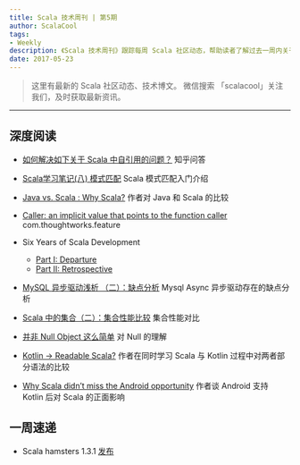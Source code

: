 ```yaml
---
title: Scala 技术周刊 | 第5期
author: ScalaCool
tags:
- Weekly
description: 《Scala 技术周刊》跟踪每周 Scala 社区动态，帮助读者了解过去一周内关于 Scala 发生的事情。
date: 2017-05-23
---
```


> 这里有最新的 Scala 社区动态、技术博文。
微信搜索 「scalacool」关注我们，及时获取最新资讯。

***

## 深度阅读

- [如何解决如下关于 Scala 中自引用的问题？](https://www.zhihu.com/question/59862752)
  知乎问答

- [Scala学习笔记(八) 模式匹配](http://www.jianshu.com/p/1456f065a4bb)
  Scala 模式匹配入门介绍

- [Java vs. Scala : Why Scala?](https://medium.com/@leila.A/java-vs-scala-why-scala-63f4d9772e88)
  作者对 Java 和 Scala 的比较

- [Caller: an implicit value that points to the function caller](https://static.javadoc.io/com.thoughtworks.feature/unidoc_2.12/1.0.0/com/thoughtworks/feature/Caller.html)
  com.thoughtworks.feature

- Six Years of Scala Development
  - [Part I: Departure](https://soc.github.io/six-years-of-scala-development/departure.html)
  - [Part II: Retrospective](https://soc.github.io/six-years-of-scala-development/retrospective.html)

- [MySQL 异步驱动浅析 （二）：缺点分析](http://scala.cool/2017/05/mysql-async-2/)
  Mysql Async 异步驱动存在的缺点分析

- [Scala 中的集合（二）：集合性能比较](https://juejin.im/post/591ccf34a0bb9f005f1b26a8)
  集合性能对比

- [并非 Null Object 这么简单](https://juejin.im/post/59130934da2f60005374ca8f)
  对 Null 的理解

- [Kotlin -> Readable Scala?](https://medium.com/@ash1425/kotlin-readable-scala-b9b900201314)
  作者在同时学习 Scala 与 Kotlin 过程中对两者部分语法的比较

- [Why Scala didn’t miss the Android opportunity](https://medium.com/@ScalaWilliam/why-scala-didnt-miss-the-android-opportunity-92eaaf63c339)
  作者谈 Android 支持 Kotlin 后对 Scala 的正面影响

## 一周速递

- Scala hamsters 1.3.1 [发布](https://twitter.com/loic_d/status/864040349588758529)
